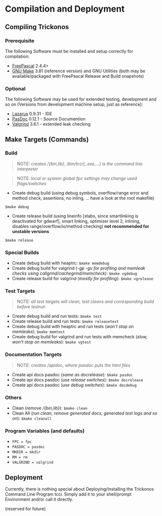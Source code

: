 # Compilation and Deployment #

## Compiling Trickonos ##

### Prerequisite ###

The following Software must be installed and setup correctly for compilation:
  * [FreePascal](http://www.freepascal.org) 2.4.4+
  * [GNU Make](http://www.gnu.org/software/make) 3.81 (reference version) and GNU Utilities (both may be available/packaged with FreePascal Release and Build snapshots)

### Optional ###

The following Software may be used for extended testing, development and so on (Versions from development machine setup, just as reference):
  * [Lazarus](http://wiki.lazarus.freepascal.org) 0.9.31 - IDE
  * [PasDoc](http://pasdoc.sipsolutions.net) 0.12.1 - Source Documention
  * [Valgrind](http://valgrind.org) 3.6.1 - extended leak checking

## Make Targets (Commands) ##

### Build ###

> NOTE: _creates <trickonos root>/{bin,lib}, <trickonos root>/bin/tcci{,.exe,...} is the command line interpreter_

> NOTE: _local or system global fpc settings may change used flags/switches_

  * Create debug build (using debug symbols, overflow/range error and method check, assertions, no inling, ... have a look at the root makefile)
```
$make debug
```
  * Create release build (using lineinfo [stabs, since smartlinking is deactivated for gdwarf], smart linking, optimizer level 2, inlining, disables range/overflow/io/method checking) **not recommended for unstable versions**
```
$make release
```

### Special Builds ###

  * Create debug build with heaptrc: `$make memdebug`
  * Create debug build for valgrind (_-gp -gv for profiling and memleak checks using callgrind/cachegrind/memcheck_): `$make vgdebug`
  * Create release build for valgrind (_mostly for profiling_): `$make vgrelease`

### Test Targets ###

> NOTE: _all test targets will clean, test cleans and corresponding build before testrun_

  * Create debug build and run tests: `$make test`
  * Create release build and run tests: `$make releasetest`
  * Create debug build with heaptrc and run tests (_won't stop on memleaks_): `$make memtest`
  * Create debug build for valgrind and run tests with memcheck (_slow, won't stop on memleaks_): `$make vgtest`

### Documentation Targets ###

> NOTE: _creates <trickonos root>/apidoc, where pasdoc puts the html files_

  * Create api docs pasdoc (_same as docrelease_): `$make pasdoc`
  * Create api docs pasdoc (_use release switches_): `$make docrelease`
  * Create api docs pasdoc (_use debug switches_): `$make docdebug`

### Others ###

  * Clean (_remove <trickonos root>/{bin,lib}_): `$make clean`
  * Clean All (_run clean, remove generated docs, generated test logs and so on_): `$make cleanall`

### Program Variables (and defaults) ###

  * `FPC = fpc`
  * `PASDOC = pasdoc`
  * `MKDIR = mkdir`
  * `RM = rm`
  * `VALGRIND = valgrind`

## Deployment ##

Currently, there is nothing special about Deploying/Installing the Trickonos Command Line Program tcci. Simply add it to your shell/prompt Environment and/or call it directly.

(reserved for future)